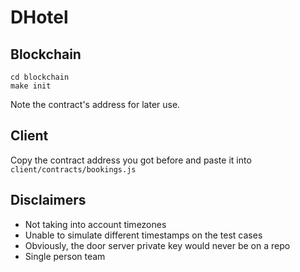 # DHotel

## Blockchain

```
cd blockchain
make init
```

Note the contract's address for later use.

## Client
Copy the contract address you got before and paste it into `client/contracts/bookings.js`

## Disclaimers
* Not taking into account timezones
* Unable to simulate different timestamps on the test cases
* Obviously, the door server private key would never be on a repo
* Single person team
